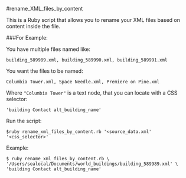 #rename_XML_files_by_content

This is a Ruby script that allows you to rename your XML files based on content inside the file.


###For Example:

You have multiple files named like:

    building_589989.xml, building_589990.xml, building_589991.xml

You want the files to be named:
	
    Columbia Tower.xml, Space Needle.xml, Premiere on Pine.xml

Where `"Columbia Tower"` is a text node, that you can locate with a CSS selector:

    'building Contact alt_building_name'

Run the script:

	$ruby rename_xml_files_by_content.rb '<source_data.xml' '<css_selector>'

Example:

    $ ruby rename_xml_files_by_content.rb \ 
    '/Users/sealocal/Documents/world_buildings/building_589989.xml' \
    'building Contact alt_building_name' 
